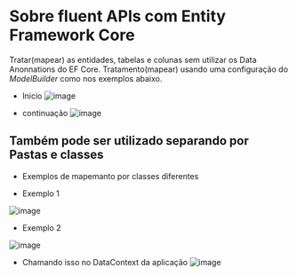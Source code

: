 # Sobre fluent APIs com Entity Framework Core

Tratar(mapear) as entidades, tabelas e colunas sem utilizar os Data Anonnations do EF Core.
Tratamento(mapear) usando uma configuração do *ModelBuilder* como nos exemplos abaixo.

- Inicio 
![image](https://user-images.githubusercontent.com/58439854/101818026-0a142d80-3b02-11eb-98ba-dd85a049c7df.png)

- continuação
![image](https://user-images.githubusercontent.com/58439854/101817903-df29d980-3b01-11eb-82e4-d57fff7af569.png)

## Também pode ser utilizado separando por Pastas e classes

- Exemplos de mapemanto por classes diferentes

- Exemplo 1

![image](https://user-images.githubusercontent.com/58439854/101818789-1ea4f580-3b03-11eb-8c7a-c6dbdeece845.png)

- Exemplo 2

![image](https://user-images.githubusercontent.com/58439854/101818834-2ebcd500-3b03-11eb-8138-2a902be69154.png)


- Chamando isso no DataContext da aplicação
![image](https://user-images.githubusercontent.com/58439854/101818907-4e53fd80-3b03-11eb-9a63-01f22ce4361f.png)